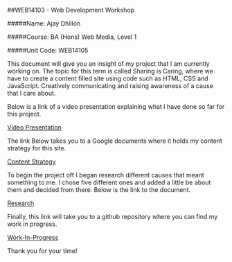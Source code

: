 ##WEB14103 - Web Development Workshop

#####Name: Ajay Dhillon

#####Course: BA (Hons) Web Media, Level 1

#####Unit Code: WEB14105

This document will give you an insight of my project that I am currently working on. The topic for this term is called Sharing is Caring, where we have to create a content filled site using code such as HTML, CSS and JavaScript. Creatively communicating and raising awareness of a cause that I care about. 

Below is a link of a video presentation explaining what I have done so far for this project.

[Video Presentation](https://youtu.be/P0Cv8IULkS8)

The link Below takes you to a Google documents where it holds my content strategy for this site.

[Content Strategy](https://docs.google.com/document/d/1SgxYCvEcWa8aMdNzDd2bvRwyaAQsa_frhdah58rKc48/edit?usp=sharing)

To begin the project off I began research different causes that meant something to me. I chose five different ones and added a little be about them and decided from there. Below is the link to the document. 

[Research](https://docs.google.com/document/d/1Q9Pz3DVZIjcdCiQh_qmUZ7nXo1XMCxveBKCq0_H9UpU/edit?usp=sharing)

Finally, this link will take you to a github repository where you can find my work in progress.  

[Work-In-Progress](https://github.com/ajaydhillon/Sharing-is-Caring---Formative)

Thank you for your time!